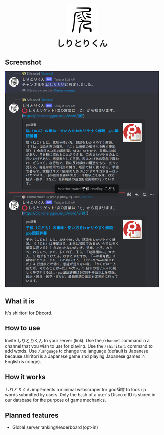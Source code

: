 <h1 align="center">
  <img src="document/image/stk.png" height="100" width="100" alt="Icon" />
  <br />
  しりとりくん
  <br />
</h1>

<!-- <div align="center">
  <a href="https://github.com/younesaassila/ttv-lol-pro/issues">
    <img
      alt="GitHub issues"
      src="https://img.shields.io/github/issues/younesaassila/ttv-lol-pro"
    />
  </a>
  <a href="https://github.com/younesaassila/ttv-lol-pro/stargazers">
    <img
      alt="GitHub stars"
      src="https://img.shields.io/github/stars/younesaassila/ttv-lol-pro"
    />
  </a>
  <a href="https://github.com/younesaassila/ttv-lol-pro/releases">
    <img
      alt="GitHub all releases"
      src="https://img.shields.io/github/downloads/younesaassila/ttv-lol-pro/total"
    />
  </a>
</div> -->

## Screenshot

<div align="center">
  <img src="document/image/stk_screenshot_00.png" />
</div>

## What it is

It's shiritori for Discord.

## How to use

Invite しりとりくん to your server (link). Use the `/channel` command in a channel that you wish to use for playing. Use the `/shiritori` command to add words. Use `/language` to change the language (default is Japanese because shiritori is a Japanese game and playing Japanese games in English is cringe).

## How it works

しりとりくん implements a minimal webscraper for goo辞書 to look up words submitted by users. Only the hash of a user's Discord ID is stored in our database for the purpose of game mechanics.

## Planned features

- Global server ranking/leaderboard (opt-in)
